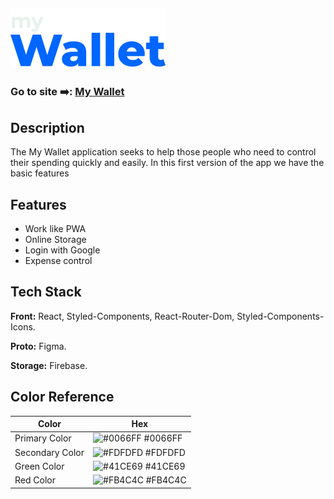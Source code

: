 
## ![Logo](./LogoReadme.png)

### Go to site ➡️: [My Wallet](https://my-wallet-pink.vercel.app/login)

## Description 

The My Wallet application seeks to help those people who need to control their spending quickly and easily. In this first version of the app we have the basic features

## Features

- Work like PWA 
- Online Storage
- Login with Google
- Expense control

## Tech Stack

**Front:** React, Styled-Components, React-Router-Dom, Styled-Components-Icons.

**Proto:** Figma.

**Storage:** Firebase. 

## Color Reference

| Color             | Hex                                                                |
| ----------------- | ------------------------------------------------------------------ |
| Primary Color | ![#0066FF](https://via.placeholder.com/10/0066FF?text=+) #0066FF |
| Secondary Color | ![#FDFDFD](https://via.placeholder.com/10/FDFDFD?text=+) #FDFDFD |
| Green Color | ![#41CE69](https://via.placeholder.com/10/41CE69?text=+) #41CE69 |
| Red Color | ![#FB4C4C](https://via.placeholder.com/10/FB4C4C?text=+) #FB4C4C |



